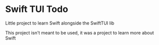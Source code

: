 # Swift TUI Todo

Little project to learn Swift alongside the SwiftTUI lib

This project isn't meant to be used, it was a project to learn more about Swift
